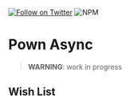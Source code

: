 [![Follow on Twitter](https://img.shields.io/twitter/follow/pownjs.svg?logo=twitter)](https://twitter.com/pownjs)
![NPM](https://img.shields.io/npm/v/@pown/async.svg)

# Pown Async

> **WARNING**: work in progress

## Wish List
